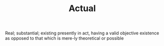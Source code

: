 ---
title: Actual
permalink: "/definitions/actual.html"
body: Real; substantial; existing presently in act, having a valid objective existence
  as opposed to that which is mere-ly theoretical or possible
published_at: '2018-07-07'
layout: post
---